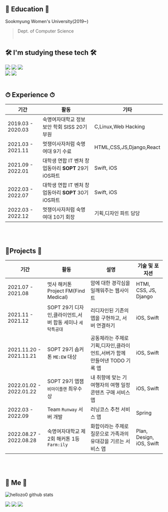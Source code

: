 
## 🏫 Education 🏫

Sookmyung Women's University(2019~)
> Dept. of Computer Science
<br><br>

##  🛠 I'm studying these tech 🛠
  <img src="https://img.shields.io/badge/Java-007396?style=flat-square&logo=Java&logoColor=white"/></a>
  <img src="https://img.shields.io/badge/Spring-6DB33F?style=flat-square&logo=Spring&logoColor=white"/></a>
  <img src="https://img.shields.io/badge/SpringBoot-6DB33F?style=flat-square&logo=SpringBoot&logoColor=white"/></a>
  <br>
  <img src="https://img.shields.io/badge/MySQL-4479A1?style=flat-square&logo=MySQL&logoColor=white"/></a>
  <img src="https://img.shields.io/badge/Swift-FA7343?style=flat-square&logo=Swift&logoColor=white"/></a>
<br><br>

## ⏱ Experience ⏱
  |기간|활동|기타|
  |---|----|---|
  |2019.03 - 2020.03|숙명여자대학교 정보보안 학회 SISS 20기 부원|C,Linux,Web Hacking|
  |2021.03 - 2021.11|멋쟁이사자처럼 숙명여대 9기 수료|HTML,CSS,JS,Django,React|
  |2021.09 - 2022.01|대학생 연합 IT 벤처 창업동아리 **SOPT** 29기 iOS파트|Swift, iOS|
  |2022.03 - 2022.07|대학생 연합 IT 벤처 창업동아리 **SOPT** 30기 iOS파트|Swift, iOS|
  |2022.03 - 2022.12|멋쟁이사자처럼 숙명여대 10기 회장|기획,디자인 파트 담당|


<br><br>

## 📱Projects 📱
|기간|활동|설명|기술 및 포지션|
|---|----|---|---|
|2021.07 - 2021.08|멋사 해커톤 Project FM(Find Medical)|암에 대한 경각심을 일깨워주는 웹사이트 |HTMl, CSS, JS, Django|
|2021.11 - 2021.12|SOPT 29기 디자인,클라이언트,서버 합동 세미나 `세탁특공대`|리디자인된 기존의 앱을 구현하고, 서버 연결하기|iOS, Swift|
|2021.11.20  - 2021.11.21|SOPT 29기 솝커톤 `ME:EW` 대상|공동체라는 주제로 기획,디자인,클라이언트,서버가 함께 만들어낸 TODO 기록 앱|iOS, Swift|
|2022.01.02  - 2022.01.22|SOPT 29기 앱잼 `비마이플랜` 최우수상|내 취향에 맞는 기여행자의 여행 일정 콘텐츠 구매 서비스 앱|iOS, Swift|
|2022.03 - 2022.09|Team `Runway` 서버 개발|러닝코스 추천 서비스 앱|Spring|
|2022.08.27 - 2022.08.28|숙명여자대학교 제 2회 해커톤 1등 `Farm:ily`|화합이라는 주제로 질문으로 가족과의 유대감을 기르는 서비스 앱|Plan, Design, iOS, Swift|

<br><br>
 
## 🍒 Me 🍒 

 ![hellozo0 github stats](https://github-readme-stats.vercel.app/api?username=hellozo0&show_icons=true)


 <a href="https://hellozo0.tistory.com/"><img src="https://img.shields.io/badge/Tech%20Blog-11B48A?style=flat-square&logo=Vimeo&logoColor=white&link=https://hellozo0.tistory.com/"/></a>
  <a href="https://www.instagram.com/hello_zo0/"><img src="https://img.shields.io/badge/Instagram-E4405F?style=flat-square&logo=Instagram&logoColor=white&link=https://www.instagram.com/hello_zo0/"/></a>
  <a href="mailto:ahju0011@gmail.com"><img src="https://img.shields.io/badge/Gmail-d14836?style=flat-square&logo=Gmail&logoColor=white&link=ahju0011@gmail.com"/></a>
